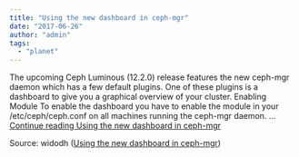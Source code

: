 ```yaml
---
title: "Using the new dashboard in ceph-mgr"
date: "2017-06-26"
author: "admin"
tags: 
  - "planet"
---
```


The upcoming Ceph Luminous (12.2.0) release features the new ceph-mgr daemon which has a few default plugins. One of these plugins is a dashboard to give you a graphical overview of your cluster. Enabling Module To enable the dashboard you have to enable the module in your /etc/ceph/ceph.conf on all machines running the ceph-mgr daemon. … [Continue reading Using the new dashboard in ceph-mgr](https://blog.widodh.nl/2017/06/using-the-new-dashboard-in-ceph-mgr/)

Source: widodh ([Using the new dashboard in ceph-mgr](https://blog.widodh.nl/2017/06/using-the-new-dashboard-in-ceph-mgr/))
